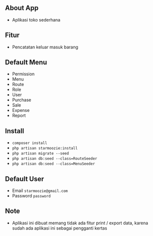 ## About App

- Aplikasi toko sederhana

## Fitur
- Pencatatan keluar masuk barang

## Default Menu
- Permission
- Menu
- Route
- Role
- User
- Purchase
- Sale
- Expense
- Report

## Install
- `composer install`
- `php artisan starmoozie:install`
- `php artisan migrate --seed`
- `php artisan db:seed --class=RouteSeeder`
- `php artisan db:seed --class=MenuSeeder`

## Default User
- Email `starmoozie@gmail.com`
- Password `password`

## Note
- Aplikasi ini dibuat memang tidak ada fitur print / export data, karena sudah ada aplikasi ini sebagai pengganti kertas
